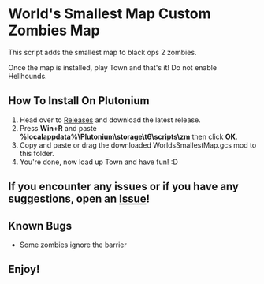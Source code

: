 # World's Smallest Map Custom Zombies Map
This script adds the smallest map to black ops 2 zombies.

Once the map is installed, play Town and that's it! Do not enable Hellhounds.

## How To Install On Plutonium
1. Head over to [Releases](https://github.com/ElectroGamesYT/BO2-Worlds-Smallest-Map/releases) and download the latest release.
2. Press **Win+R** and paste **%localappdata%\Plutonium\storage\t6\scripts\zm** then click **OK**.
3. Copy and paste or drag the downloaded WorldsSmallestMap.gcs mod to this folder.
3. You're done, now load up Town and have fun! :D

## If you encounter any issues or if you have any suggestions, open an [Issue](https://github.com/ElectroGamesYT/BO2-Worlds-Smallest-Map/issues/new)!

## Known Bugs
* Some zombies ignore the barrier

## Enjoy!
